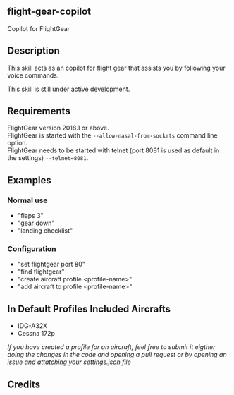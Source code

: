 ## flight-gear-copilot
Copilot for FlightGear

## Description 
This skill acts as an copilot for flight gear that assists you by following your voice commands.

This skill is still under active development.  

## Requirements
FlightGear version 2018.1 or above.  
FlightGear is started with the `--allow-nasal-from-sockets` command line option.  
FlightGear needs to be started with telnet (port 8081 is used as default in the settings) `--telnet=8081`.

## Examples
### Normal use
* "flaps 3"
* "gear down"
* "landing checklist"
### Configuration
* "set flightgear port 80"
* "find flightgear"
* "create aircraft profile &lt;profile-name&gt;"
* "add aircraft to profile &lt;profile-name&gt;"

## In Default Profiles Included Aircrafts
* IDG-A32X
* Cessna 172p

_If you have created a profile for an aircraft, feel free to submit it eigther doing the changes in the code and opening a pull request or by opening an issue and attatching your settings.json  file_

## Credits 
